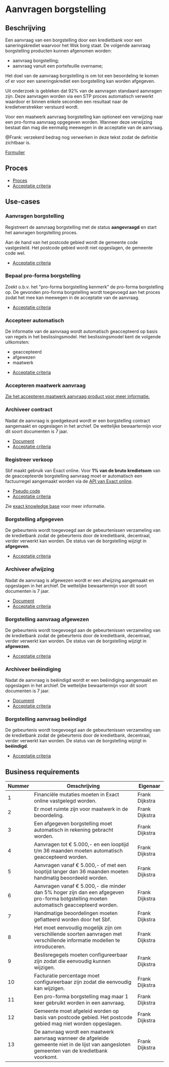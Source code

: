 # Aanvragen borgstelling

## Beschrijving

Een aanvraag van een borgstelling door een kredietbank voor een saneringskrediet waarvoor het Wsk borg staat. De volgende aanvraag borgstelling producten kunnen afgenomen worden:

* aanvraag borgstelling;
* aanvraag vanuit een portefeuille overname;

Het doel van de aanvraag borgstelling is om tot een beoordeling te komen of er voor een saneringskrediet een borgstelling kan worden afgegeven.

Uit onderzoek is gebleken dat 92% van de aanvragen standaard aanvragen zijn. Deze aanvragen worden via een STP proces automatisch verwerkt waardoor er binnen enkele seconden een resultaat naar de kredietverstrekker verstuurd wordt.

Voor een maatwerk aanvraag borgstelling kan optioneel een verwijzing naar een pro-forma aanvraag opgegeven worden. Wanneer deze verwijzing bestaat dan mag die eenmalig meewegen in de acceptatie van de aanvraag.

@Frank: verzekerd bedrag nog verwerken in deze tekst zodat de definitie zichtbaar is.

<!-- einde -->

[Formulier](product.user-task.yml)

## Proces

* [Proces](proces.bpmn)
* [Acceptatie criteria](proces.feature)

## Use-cases

### Aanvragen borgstelling

Registreert de aanvraag borgstelling met de status **aangevraagd** en start het aanvragen borgstelling proces.

Aan de hand van het postcode gebied wordt de gemeente code vastgesteld. Het postcode gebied wordt niet opgeslagen, de gemeente code wel.

<!-- einde -->

* [Acceptatie criteria](aanvragen-borgstelling.feature)

### Bepaal pro-forma borgstelling

Zoekt o.b.v. het "pro-forma borgstelling kenmerk" de pro-forma borgstelling op. De gevonden pro-forma borgstelling wordt toegevoegd aan het proces zodat het mee kan meewegen in de acceptatie van de aanvraag.

* [Acceptatie criteria](bepaal-pro-forma_borgstelling.feature)

### Accepteer automatisch

De informatie van de aanvraag wordt automatisch geaccepteerd op basis van regels in het beslissingsmodel. Het beslissingsmodel kent de volgende uitkomsten:

* geaccepteerd
* afgewezen
* maatwerk

<!-- einde -->

* [Acceptatie criteria](accepteer-automatisch.feature)

### Accepteren maatwerk aanvraag

[Zie het accepteren maatwerk aanvraag product voor meer informatie.](accepteren-maatwerk-aanvraag/index.md)

### Archiveer contract

Nadat de aanvraag is goedgekeurd wordt er een borgstelling contract aangemaakt en opgeslagen in het archief. De wettelijke bewaartermijn voor dit soort documenten is 7 jaar.

<!-- einde -->

* [Document](contract.message.md)
* [Acceptatie criteria](../archiveer.feature)

### Registreer verkoop

Sbf maakt gebruik van Exact online. Voor **1% van de bruto kredietsom** van de geaccepteerde borgstelling aanvraag moet er automatisch een factuurregel aangemaakt worden via de [API van Exact online](https://start.exactonline.nl/docs/HlpRestAPIResourcesDetails.aspx?name=SalesInvoiceSalesInvoiceLines).

<!-- einde -->

* [Pseudo code](RegistreerBorgstellingVerkoopUseCase.java)
* [Acceptatie criteria](registreer-verkoop.feature)

Zie [exact knowledge base](https://support.exactonline.com/community/s/knowledge-base#All-All-DNO-Content-restapibusinessexamplesalesorder) voor meer informatie.

### Borgstelling afgegeven

De gebeurtenis wordt toegevoegd aan de gebeurtenissen verzameling van de kredietbank zodat de gebeurtenis door de kredietbank, decentraal, verder verwerkt kan worden. De status van de borgstelling wijzigt in **afgegeven**.

<!-- einde -->

* [Acceptatie criteria](../verstuur-gebeurtenis.feature)

### Archiveer afwijzing

Nadat de aanvraag is afgewezen wordt er een afwijzing aangemaakt en opgeslagen in het archief. De wettelijke bewaartermijn voor dit soort documenten is 7 jaar.

<!-- einde -->

* [Document](afwijzing.message.md)
* [Acceptatie criteria](../archiveer.feature)

### Borgstelling aanvraag afgewezen

De gebeurtenis wordt toegevoegd aan de gebeurtenissen verzameling van de kredietbank zodat de gebeurtenis door de kredietbank, decentraal, verder verwerkt kan worden. De status van de borgstelling wijzigt in **afgewezen**.

<!-- einde -->

* [Acceptatie criteria](../verstuur-gebeurtenis.feature)

### Archiveer beëindiging

Nadat de aanvraag is beëindigd wordt er een beëindiging aangemaakt en opgeslagen in het archief. De wettelijke bewaartermijn voor dit soort documenten is 7 jaar.

<!-- einde -->

* [Document](beeindiging.message.md)
* [Acceptatie criteria](../archiveer.feature)

### Borgstelling aanvraag beëindigd

De gebeurtenis wordt toegevoegd aan de gebeurtenissen verzameling van de kredietbank zodat de gebeurtenis door de kredietbank, decentraal, verder verwerkt kan worden. De status van de borgstelling wijzigt in **beëindigd**.

<!-- einde -->

* [Acceptatie criteria](../verstuur-gebeurtenis.feature)

## Business requirements

| Nummer | Omschrijving                                                                                                                         | Eigenaar                  |
| -------| ------------------------------------------------------------------------------------------------------------------------------------ | ------------------------- |
| 1      | Financiële mutaties moeten in Exact online vastgelegd worden.                                                                        | Frank Dijkstra |
| 2      | Er moet ruimte zijn voor maatwerk in de beoordeling.                                                                                 | Frank Dijkstra |
| 3      | Een afgegeven borgstelling moet automatisch in rekening gebracht worden.                                                             | Frank Dijkstra |
| 4      | Aanvragen tot € 5.000,- en een looptijd t/m 36 maanden moeten automatisch geaccepteerd worden.                                       | Frank Dijkstra |
| 5      | Aanvragen vanaf € 5.000,- of met een looptijd langer dan 36 maanden moeten handmatig beoordeeld worden.                              | Frank Dijkstra |
| 6      | Aanvragen vanaf € 5.000,- die minder dan 5% hoger zijn dan een afgegeven pro-forma botgstelling moeten automatisch geaccepteerd worden. | Frank Dijkstra |
| 7      | Handmatige beoordelingen moeten gefiatteerd worden door het Sbf.                                                                     | Frank Dijkstra |
| 8      | Het moet eenvoudig mogelijk zijn om verschillende soorten aanvragen met verschillende informatie modellen te introduceren.           | Frank Dijkstra |
| 9      | Beslisregegels moeten configureerbaar zijn zodat die eenvoudig kunnen wijzigen.                                                      | Frank Dijkstra |
| 10     | Facturatie percentage moet configureerbaar zijn zodat die eenvoudig kan wijzigen.                                                    | Frank Dijkstra |
| 11     | Een pro-forma borgstelling mag maar 1 keer gebruikt worden in een aanvraag.                                                                 | Frank Dijkstra |
| 12      | Gemeente moet afgeleid worden op basis van postcode gebied. Het postcode gebied mag niet worden opgeslagen.                          | Frank Dijkstra |
| 13     | De aanvraag wordt een maatwerk aanvraag wanneer de afgeleide gemeente niet in de lijst van aangesloten gemeenten van de kredietbank voorkomt.   | Frank Dijkstra |
